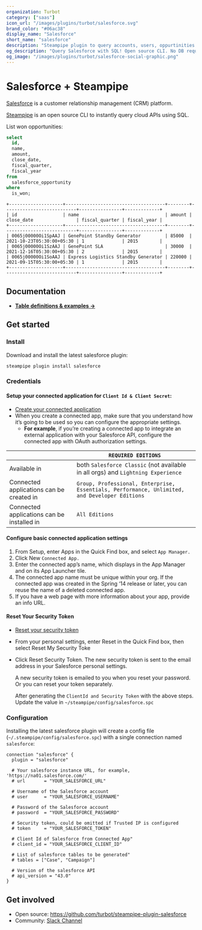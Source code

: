 ```yaml
---
organization: Turbot
category: ["saas"]
icon_url: "/images/plugins/turbot/salesforce.svg"
brand_color: "#06ac38"
display_name: "Salesforce"
short_name: "salesforce"
description: "Steampipe plugin to query accounts, users, oppurtinities and more from your Salesforce instance."
og_description: "Query Salesforce with SQL! Open source CLI. No DB required."
og_image: "/images/plugins/turbot/salesforce-social-graphic.png"
---
```


# Salesforce + Steampipe

[Salesforce](https://www.salesforce.com/) is a customer relationship management (CRM) platform.

[Steampipe](https://steampipe.io) is an open source CLI to instantly query cloud APIs using SQL.

List won opportunities:

```sql
select
  id,
  name,
  amount,
  close_date,
  fiscal_quarter,
  fiscal_year
from
  salesforce_opportunity
where
  is_won;
```

```
+--------------------+-------------------------------------+--------+---------------------------+----------------+-------------+
| id                 | name                                | amount | close_date                | fiscal_quarter | fiscal_year |
+--------------------+-------------------------------------+--------+---------------------------+----------------+-------------+
| 0065j00000Oi1SpAAJ | GenePoint Standby Generator         | 85000  | 2021-10-23T05:30:00+05:30 | 1              | 2015        |
| 0065j00000Oi1SzAAJ | GenePoint SLA                       | 30000  | 2021-12-16T05:30:00+05:30 | 2              | 2015        |
| 0065j00000Oi1SoAAJ | Express Logistics Standby Generator | 220000 | 2021-09-15T05:30:00+05:30 | 1              | 2015        |
+--------------------+-------------------------------------+--------+---------------------------+----------------+-------------+
```

## Documentation

- **[Table definitions & examples →](/plugins/turbot/salesforce/tables)**

## Get started

### Install

Download and install the latest salesforce plugin:

```bash
steampipe plugin install salesforce
```

### Credentials

#### Setup your connected application for `Client Id & Client Secret`:

- [Create your connected application](https://trailhead.salesforce.com/en/content/learn/projects/build-a-connected-app-for-api-integration/create-a-connected-app)
- When you create a connected app, make sure that you understand how it’s going to be used so you can configure the appropriate settings.
  - **For example**, if you’re creating a connected app to integrate an external application with your Salesforce API, configure the connected app with OAuth authorization settings.

|                                            | `REQUIRED EDITIONS`                                                                           |
| ------------------------------------------ | --------------------------------------------------------------------------------------------- |
| Available in                               | both `Salesforce Classic` (not available in all orgs) and `Lightning Experience`              |
| Connected applications can be created in   | `Group, Professional, Enterprise, Essentials, Performance, Unlimited, and Developer Editions` |
| Connected applications can be installed in | `All Editions`                                                                                |

#### Configure basic connected application settings

1. From Setup, enter Apps in the Quick Find box, and select `App Manager.`
2. Click New `Connected App.`
3. Enter the connected app’s name, which displays in the App Manager and on its App Launcher tile.
4. The connected app name must be unique within your org. If the connected app was created in the Spring ‘14 release or later, you can reuse the name of a deleted connected app.
5. If you have a web page with more information about your app, provide an info URL.

#### Reset Your Security Token

- [Reset your security token](https://help.salesforce.com/articleView?id=user_security_token.htm&type=5)
- From your personal settings, enter Reset in the Quick Find box, then select Reset My Security Toke
- Click Reset Security Token. The new security token is sent to the email address in your Salesforce personal settings.

  A new security token is emailed to you when you reset your password. Or you can reset your token separately.

  After generating the `ClientId and Security Token` with the above steps. Update the value in `~/steampipe/config/salesforce.spc`

### Configuration

Installing the latest salesforce plugin will create a config file (`~/.steampipe/config/salesforce.spc`) with a single connection named `salesforce`:

```hcl
connection "salesforce" {
  plugin = "salesforce"

  # Your salesforce instance URL, for example, 'https://na01.salesforce.com/'
  # url       = "YOUR_SALESFORCE_URL"

  # Username of the Salesforce account
  # user      = "YOUR_SALESFORCE_USERNAME"

  # Password of the Salesforce account
  # password  = "YOUR_SALESFORCE_PASSWORD"

  # Security token, could be omitted if Trusted IP is configured
  # token     = "YOUR_SALESFORCE_TOKEN"

  # Client Id of Salesforce from Connected App"
  # client_id = "YOUR_SALESFORCE_CLIENT_ID"

  # List of salesforce tables to be generated"
  # tables = ["Case", "Campaign"]

  # Version of the salesforce API
  # api_version = "43.0"
}
```

## Get involved

- Open source: https://github.com/turbot/steampipe-plugin-salesforce
- Community: [Slack Channel](https://steampipe.io/community/join)
